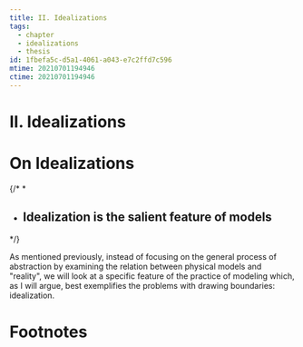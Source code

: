 ```yaml
---
title: II. Idealizations
tags:
  - chapter
  - idealizations
  - thesis
id: 1fbefa5c-d5a1-4061-a043-e7c2ffd7c596
mtime: 20210701194946
ctime: 20210701194946
---
```


# II. Idealizations





# On Idealizations
{/*
*
* ## Idealization is the salient feature of models 
*/}

As mentioned previously, instead of focusing on the general process of abstraction by examining the relation between physical models and "reality", we will look at a specific feature of the practice of modeling which, as I will argue, best exemplifies the problems with drawing boundaries: idealization.





# Footnotes


